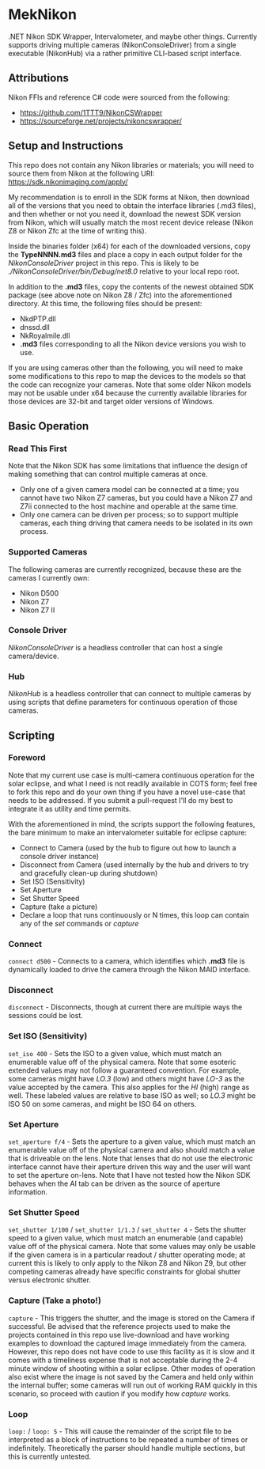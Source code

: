 # MekNikon

.NET Nikon SDK Wrapper, Intervalometer, and maybe other things. Currently supports driving multiple cameras (NikonConsoleDriver) from a single executable (NikonHub) via a rather primitive CLI-based script interface.

## Attributions

Nikon FFIs and reference C# code were sourced from the following:

* https://github.com/1TTT9/NikonCSWrapper
* https://sourceforge.net/projects/nikoncswrapper/

## Setup and Instructions

This repo does not contain any Nikon libraries or materials; you will need to source them from Nikon at the following URI:  
https://sdk.nikonimaging.com/apply/

My recommendation is to enroll in the SDK forms at Nikon, then download all of the versions that you need to obtain the interface libraries (.md3 files), and then whether or not you need it, download the newest SDK version from Nikon, which will usually match the most recent device release (Nikon Z8 or Nikon Zfc at the time of writing this).

Inside the binaries folder (x64) for each of the downloaded versions, copy the **TypeNNNN.md3** files and place a copy in each output folder for the *NikonConsoleDriver* project in this repo. This is likely to be *./NikonConsoleDriver/bin/Debug/net8.0* relative to your local repo root.

In addition to the **.md3** files, copy the contents of the newest obtained SDK package (see above note on Nikon Z8 / Zfc) into the aforementioned directory. At this time, the following files should be present:  
* NkdPTP.dll
* dnssd.dll
* NkRoyalmile.dll
* **.md3** files corresponding to all the Nikon device versions you wish to use.

If you are using cameras other than the following, you will need to make some modifications to this repo to map the devices to the models so that the code can recognize your cameras. Note that some older Nikon models may not be usable under x64 because the currently available libraries for those devices are 32-bit and target older versions of Windows.

## Basic Operation

### Read This First

Note that the Nikon SDK has some limitations that influence the design of making something that can control multiple cameras at once.  
* Only one of a given camera model can be connected at a time; you cannot have two Nikon Z7 cameras, but you could have a Nikon Z7 and Z7ii connected to the host machine and operable at the same time.
* Only one camera can be driven per process; so to support multiple cameras, each thing driving that camera needs to be isolated in its own process.

### Supported Cameras

The following cameras are currently recognized, because these are the cameras I currently own:  
* Nikon D500
* Nikon Z7
* Nikon Z7 II

### Console Driver

*NikonConsoleDriver* is a headless controller that can host a single camera/device.

### Hub

*NikonHub* is a headless controller that can connect to multiple cameras by using scripts that define parameters for continuous operation of those cameras.

## Scripting

### Foreword

Note that my current use case is multi-camera continuous operation for the solar eclipse, and what I need is not readily available in COTS form; feel free to fork this repo and do your own thing if you have a novel use-case that needs to be addressed. If you submit a pull-request I'll do my best to integrate it as utility and time permits.

With the aforementioned in mind, the scripts support the following features, the bare minimum to make an intervalometer suitable for eclipse capture:
* Connect to Camera (used by the hub to figure out how to launch a console driver instance)
* Disconnect from Camera (used internally by the hub and drivers to try and gracefully clean-up during shutdown)
* Set ISO (Sensitivity)
* Set Aperture
* Set Shutter Speed
* Capture (take a picture)
* Declare a loop that runs continuously or N times, this loop can contain any of the *set* commands or *capture*

### Connect

```connect d500``` - Connects to a camera, which identifies which **.md3** file is dynamically loaded to drive the camera through the Nikon MAID interface.

### Disconnect

```disconnect``` - Disconnects, though at current there are multiple ways the sessions could be lost.

### Set ISO (Sensitivity)

```set_iso 400``` - Sets the ISO to a given value, which must match an enumerable value off of the physical camera. Note that some esoteric extended values may not follow a guaranteed convention. For example, some cameras might have *LO.3* (low) and others might have *LO-3* as the value accepted by the camera. This also applies for the *HI* (high) range as well. These labeled values are relative to base ISO as well; so *LO.3* might be ISO 50 on some cameras, and might be ISO 64 on others.

### Set Aperture

```set_aperture f/4``` - Sets the aperture to a given value, which must match an enumerable value off of the physical camera and also should match a value that is driveable on the lens. Note that lenses that do not use the electronic interface cannot have their aperture driven this way and the user will want to set the aperture on-lens. Note that I have not tested how the Nikon SDK behaves when the AI tab can be driven as the source of aperture information.

### Set Shutter Speed

```set_shutter 1/100``` / ```set_shutter 1/1.3``` / ```set_shutter 4``` - Sets the shutter speed to a given value, which must match an enumerable (and capable) value off of the physical camera. Note that some values may only be usable if the given camera is in a particular readout / shutter operating mode; at current this is likely to only apply to the Nikon Z8 and Nikon Z9, but other competing cameras already have specific constraints for global shutter versus electronic shutter.

### Capture (Take a photo!)

```capture``` - This triggers the shutter, and the image is stored on the Camera if successful. Be advised that the reference projects used to make the projects contained in this repo use live-download and have working examples to download the captured image immediately from the camera. However, this repo does not have code to use this facility as it is slow and it comes with a timeliness expense that is not acceptable during the 2-4 minute window of shooting within a solar eclipse. Other modes of operation also exist where the image is not saved by the Camera and held only within the internal buffer; some cameras will run out of working RAM quickly in this scenario, so proceed with caution if you modify how *capture* works.

### Loop

```loop:``` / ```loop: 5``` - This will cause the remainder of the script file to be interpreted as a block of instructions to be repeated a number of times or indefinitely. Theoretically the parser should handle multiple sections, but this is currently untested.